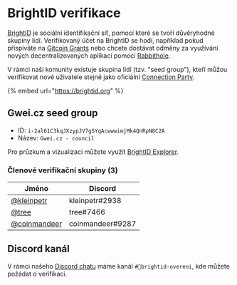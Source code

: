# BrightID verifikace

[BrightID](https://www.brightid.org/) je sociální identifikační síť, pomocí které se tvoří důvěryhodné skupiny lidí. Verifikovaný účet na BrightID se hodí, například pokud přispíváte na [Gitcoin Grants](https://gitcoin.co/grants/) nebo chcete dostávat odměny za využívání nových decentralizovaných aplikací pomocí [Rabbithole](https://rabbithole.gg/).

V rámci naší komunity existuje skupina lidí (tzv. "seed group"), kteří můžou verifikovat nové uživatele stejně jako oficiální [Connection Party](https://meet.brightid.org/#/).

{% embed url="https://brightid.org" %}

## Gwei.cz seed group

* ID: `i-2al61C3kqJXzypJV7gSYqAcwwwimjMk4QnRpN8C2A`
* Název: `Gwei.cz - council`

Pro průzkum a vizualizaci můžete využít [BrightID Explorer](https://explorer.brightid.org/).

### Členové verifikační skupiny (3)

| Jméno                                               | Discord          |
| --------------------------------------------------- | ---------------- |
| [@kleinpetr](https://forum.gwei.cz/u/kleinpetr)     | kleinpetr#2938   |
| [@tree](https://forum.gwei.cz/u/tree)               | tree#7466        |
| [@coinmandeer](https://forum.gwei.cz/u/coinmandeer) | coinmandeer#9287 |

## Discord kanál

V rámci našeho [Discord chatu](../komunikacni-kanaly/discord.md) máme kanál `#🔆brightid-overeni`, kde můžete požádat o verifikaci.

